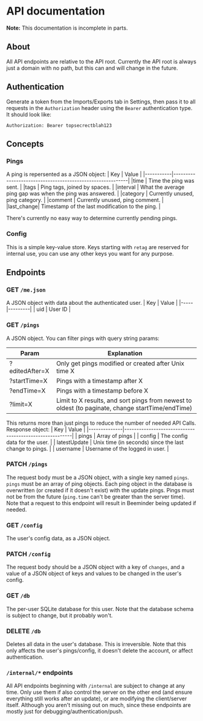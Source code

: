 # API documentation

**Note:** This documentation is incomplete in parts.

## About
All API endpoints are relative to the API root. Currently the API root is always just a domain with no path, but this can and will change in the future.

## Authentication
Generate a token from the Imports/Exports tab in Settings, then pass it to all requests in the `Authorization` header using the `Bearer` authentication type. It should look like:
```http
Authorization: Bearer topsecrectblah123
```

## Concepts
### Pings
A ping is repersented as a JSON object:
| Key       | Value                                                     |
|-----------|-----------------------------------------------------------|
|time       | Time the ping was sent.                                   |
|tags       | Ping tags, joined by spaces.                              |
|interval   | What the average ping gap was when the ping was answered. |
|category   | Currently unused, ping category.                          |
|comment    | Currently unused, ping comment.                           |
|last_change| Timestamp of the last modification to the ping.           |

There's currently no easy way to determine currently pending pings.

### Config
This is a simple key-value store. Keys starting with `retag` are reserved for internal use, you can use any other keys you want for any purpose.

## Endpoints

### GET `/me.json`
A JSON object with data about the authenticated user.
| Key | Value   |
|-----|---------|
| uid | User ID |

### GET `/pings`
A JSON object. You can filter pings with query string params:

| Param | Explanation |
| ----- | ------------ |
| ?editedAfter=X | Only get pings modified or created after Unix time X |
| ?startTime=X | Pings with a timestamp after X |
| ?endTime=X | Pings with a timestamp before X |
| ?limit=X | Limit to X results, and sort pings from newest to oldest (to paginate, change startTime/endTime) |

This returns more than just pings to reduce the number of needed API Calls. Response object:
| Key          | Value                                                  |
|--------------|--------------------------------------------------------|
| pings        | Array of pings                                         |
| config       | The config data for the user.                          |
| latestUpdate | Unix time (in seconds) since the last change to pings. |
| username     | Username of the logged in user.                        |

### PATCH `/pings`
The request body must be a JSON object, with a single key named `pings`. `pings` must be an array of ping objects. Each ping object in the database is overwritten (or created if it doesn't exist) with the update pings. Pings must not be from the future (`ping.time` can't be greater than the server time). Note that a request to this endpoint will result in Beeminder being updated if needed.

### GET `/config`
The user's config data, as a JSON object.

### PATCH `/config`
The request body should be a JSON object with a key of `changes`, and a value of a JSON object of keys and values to be changed in the user's config.

### GET `/db`
The per-user SQLite database for this user. Note that the database schema is subject to change, but it probably won't.

### DELETE `/db`
Deletes all data in the user's database. This is irreversible. Note that this only affects the user's pings/config, it doesn't delete the account, or affect authentication.

### `/internal/*` endpoints
All API endpoints beginning with `/internal` are subject to change at any time. Only use them if also control the server on the other end (and ensure everything still works after an update), or are modifying the client/server itself. Although you aren't missing out on much, since these endpoints are mostly just for debugging/authentication/push.
